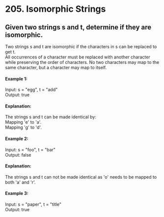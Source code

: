 # 205. Isomorphic Strings

## Given two strings s and t, determine if they are isomorphic.

Two strings s and t are isomorphic if the characters in s can be replaced to get t.  
All occurrences of a character must be replaced with another character while preserving the order of characters. No two characters may map to the same character, but a character may map to itself.  

#### Example 1:  
Input: s = "egg", t = "add"  
Output: true  
#### Explanation:  
The strings s and t can be made identical by:  
Mapping 'e' to 'a'.  
Mapping 'g' to 'd'.  


#### Example 2:  
Input: s = "foo", t = "bar"  
Output: false  
#### Explanation:  
The strings s and t can not be made identical as 'o' needs to be mapped to both 'a' and 'r'.  


#### Example 3:  
Input: s = "paper", t = "title"  
Output: true  